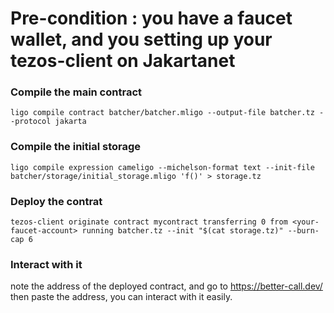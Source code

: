 # Pre-condition : you have a faucet wallet, and you setting up your tezos-client on Jakartanet

### Compile the main contract

`ligo compile contract batcher/batcher.mligo --output-file batcher.tz --protocol jakarta`

### Compile the initial storage

`ligo compile expression cameligo --michelson-format text --init-file batcher/storage/initial_storage.mligo 'f()' > storage.tz`

### Deploy the contrat

`tezos-client originate contract mycontract transferring 0 from <your-faucet-account> running batcher.tz --init "$(cat storage.tz)" --burn-cap 6`

### Interact with it

note the address of the deployed contract, and go to https://better-call.dev/ then paste the address, you can interact with it easily.